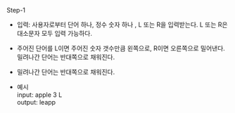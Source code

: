 Step-1
*   입력: 사용자로부터 단어 하나, 정수 숫자 하나 , L 또는 R을 입력받는다. 
L 또는 R은 대소문자 모두 입력 가능하다.

*   주어진 단어를 L이면 주어진 숫자 갯수만큼 왼쪽으로, R이면 오른쪽으로 밀어낸다.
밀려나간 단어는 반대쪽으로 채워진다.

* 밀려나간 단어는 반대쪽으로 채워진다.

* 예시    
   input: apple 3 L   
   output: leapp
  
  